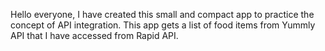 Hello everyone, I have created this small and compact app to practice the concept of API integration. This app gets a list of food items from Yummly API that I have accessed from Rapid API.
